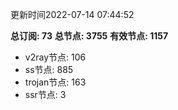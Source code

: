 更新时间2022-07-14 07:44:52

**总订阅: 73**
**总节点: 3755**
**有效节点: 1157**
- v2ray节点: 106
- ss节点: 885
- trojan节点: 163
- ssr节点: 3
